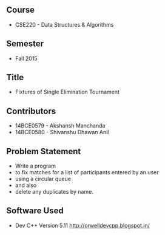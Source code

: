 ## Course
- CSE220 - Data Structures & Algorithms

## Semester
- Fall 2015

## Title  
- Fixtures of Single Elimination Tournament

## Contributors
- 14BCE0579 - Akshansh Manchanda
- 14BCE0580 - Shivanshu Dhawan Anil

## Problem Statement
- Write a program 
- to fix matches for a list of participants entered by an user 
- using a circular queue 
- and also
- delete any duplicates by name.

## Software Used                                                                                         
- Dev C++ Version 5.11 http://orwelldevcpp.blogspot.in/                                        
